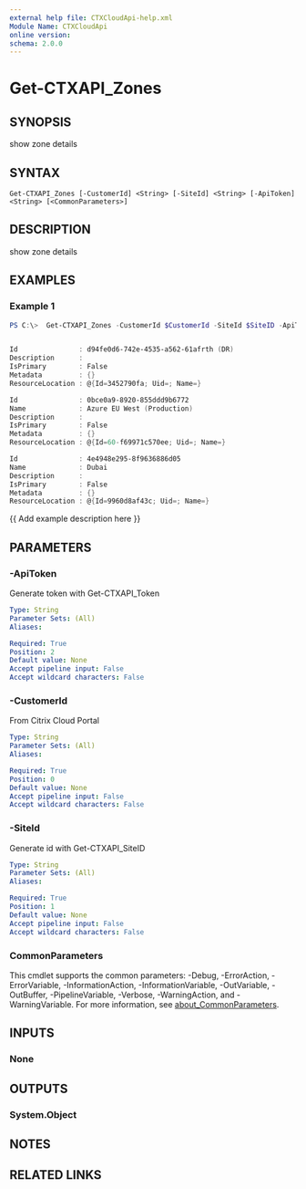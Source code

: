 ```yaml
---
external help file: CTXCloudApi-help.xml
Module Name: CTXCloudApi
online version:
schema: 2.0.0
---
```


# Get-CTXAPI_Zones

## SYNOPSIS
show zone details

## SYNTAX

```
Get-CTXAPI_Zones [-CustomerId] <String> [-SiteId] <String> [-ApiToken] <String> [<CommonParameters>]
```

## DESCRIPTION
show zone details

## EXAMPLES

### Example 1
```powershell
PS C:\>  Get-CTXAPI_Zones -CustomerId $CustomerId -SiteId $SiteID -ApiToken $ApiToken


Id               : d94fe0d6-742e-4535-a562-61afrth (DR)
Description      : 
IsPrimary        : False
Metadata         : {}
ResourceLocation : @{Id=3452790fa; Uid=; Name=}

Id               : 0bce0a9-8920-855ddd9b6772
Name             : Azure EU West (Production)
Description      : 
IsPrimary        : False
Metadata         : {}
ResourceLocation : @{Id=60-f69971c570ee; Uid=; Name=}

Id               : 4e4948e295-8f9636886d05
Name             : Dubai
Description      : 
IsPrimary        : False
Metadata         : {}
ResourceLocation : @{Id=9960d8af43c; Uid=; Name=}
```

{{ Add example description here }}

## PARAMETERS

### -ApiToken
 Generate token with Get-CTXAPI_Token

```yaml
Type: String
Parameter Sets: (All)
Aliases:

Required: True
Position: 2
Default value: None
Accept pipeline input: False
Accept wildcard characters: False
```

### -CustomerId
 From Citrix Cloud Portal

```yaml
Type: String
Parameter Sets: (All)
Aliases:

Required: True
Position: 0
Default value: None
Accept pipeline input: False
Accept wildcard characters: False
```

### -SiteId
 Generate id with Get-CTXAPI_SiteID

```yaml
Type: String
Parameter Sets: (All)
Aliases:

Required: True
Position: 1
Default value: None
Accept pipeline input: False
Accept wildcard characters: False
```

### CommonParameters
This cmdlet supports the common parameters: -Debug, -ErrorAction, -ErrorVariable, -InformationAction, -InformationVariable, -OutVariable, -OutBuffer, -PipelineVariable, -Verbose, -WarningAction, and -WarningVariable. For more information, see [about_CommonParameters](http://go.microsoft.com/fwlink/?LinkID=113216).

## INPUTS

### None
## OUTPUTS

### System.Object
## NOTES

## RELATED LINKS
